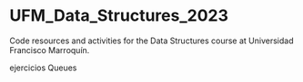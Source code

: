 # UFM_Data_Structures_2023
Code resources and activities for the Data Structures course at Universidad Francisco Marroquín.

ejercicios Queues
